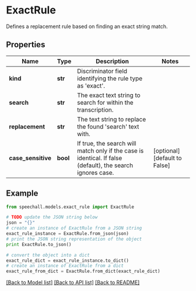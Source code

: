 # ExactRule

Defines a replacement rule based on finding an exact string match.

## Properties
Name | Type | Description | Notes
------------ | ------------- | ------------- | -------------
**kind** | **str** | Discriminator field identifying the rule type as &#39;exact&#39;. | 
**search** | **str** | The exact text string to search for within the transcription. | 
**replacement** | **str** | The text string to replace the found &#39;search&#39; text with. | 
**case_sensitive** | **bool** | If true, the search will match only if the case is identical. If false (default), the search ignores case. | [optional] [default to False]

## Example

```python
from speechall.models.exact_rule import ExactRule

# TODO update the JSON string below
json = "{}"
# create an instance of ExactRule from a JSON string
exact_rule_instance = ExactRule.from_json(json)
# print the JSON string representation of the object
print ExactRule.to_json()

# convert the object into a dict
exact_rule_dict = exact_rule_instance.to_dict()
# create an instance of ExactRule from a dict
exact_rule_from_dict = ExactRule.from_dict(exact_rule_dict)
```
[[Back to Model list]](../README.md#documentation-for-models) [[Back to API list]](../README.md#documentation-for-api-endpoints) [[Back to README]](../README.md)


